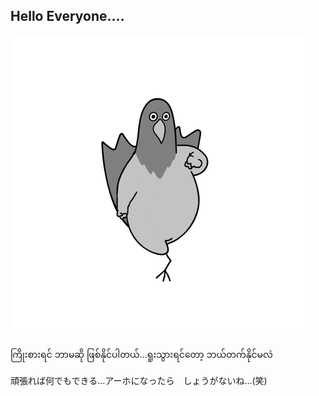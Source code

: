 ## Hello Everyone....
![My GitHub Header](https://github.com/Jack13-Han/Jack13-Han/blob/main/Happy%20Dance%20GIF.gif?raw=true)


ကြိုးစားရင် ဘာမဆို ဖြစ်နိုင်ပါတယ်...ရူးသွားရင်တော့ ဘယ်တက်နိုင်မလဲ

頑張れば何でもできる…アーホになったら　しょうがないね…(笑)

<!--
**Jack13-Han/Jack13-Han** is a ✨ _special_ ✨ repository because its `README.md` (this file) appears on your GitHub profile.

Here are some ideas to get you started:

- 🔭 I’m currently working on ...
- 🌱 I’m currently learning ...
- 👯 I’m looking to collaborate on ...
- 🤔 I’m looking for help with ...
- 💬 Ask me about ...
- 📫 How to reach me: ...
- 😄 Pronouns: ...
- ⚡ Fun fact: ...
-->
